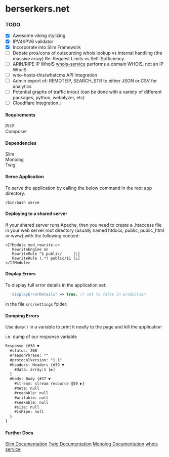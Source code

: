 # berserkers.net

### TODO

- [X] Awesome viking stylizing
- [X] IPV4/IPV6 validator
- [X] Incorporate into Slim Framework
- [ ] Debate pros/cons of outsourcing whois lookup vs internal handling (the massive array) Re: Request Limits vs Self-Sufficiency.
- [ ] ARIN/RIPE IP WhoIS [whois-service](http://www.webservicex.net/whois.asmx?op=GetWhoIS) performs a domain WHOIS, not an IP WhoIS
- [ ] who-hosts-this/whatcms API Integration
- [ ] Admin export of: REMOTEIP, SEARCH_STR to either JSON or CSV for analytics
- [ ] Potential graphs of traffic in/out (can be done with a variety of different packages, python, webalyzer, etc)
- [ ] Cloudflare Integration ⤴️

#### Requirements
PHP  
Composer  

#### Dependencies
Slim  
Monolog  
Twig  


#### Serve Application
To serve the application by calling the below command in the root app directory.
```Shell
/bin/bash serve
```

#### Deploying to a shared server
If your shared server runs Apache, then you need to create a .htaccess file in your web server root directory (usually named htdocs, public, public_html or www) with the following content:
```htaccess
<IfModule mod_rewrite.c>
   RewriteEngine on
   RewriteRule ^$ public/     [L]
   RewriteRule (.*) public/$1 [L]
</IfModule>
```

#### Display Errors
To display full error details in the application set:
```PHP
  'displayErrorDetails' => true, // set to false in production
```
in the file ```src/settings``` folder.

#### Dumping Errors
Use ```dump()``` in a variable to print it neatly to the page and kill the application

i.e. dump of our response variable
```html
Response {#38 ▼
  #status: 200
  #reasonPhrase: ""
  #protocolVersion: "1.1"
  #headers: Headers {#39 ▼
    #data: array:1 [▶]
  }
  #body: Body {#37 ▼
    #stream: stream resource @50 ▶}
    #meta: null
    #readable: null
    #writable: null
    #seekable: null
    #size: null
    #isPipe: null
  }
}
```

#### Further Docs
[Slim Documentation](https://www.slimframework.com/docs/v3/tutorial/first-app.html)
[Twig Documentation](https://twig.symfony.com/doc/2.x/)
[Monolog Documentation](https://github.com/Seldaek/monolog/blob/master/doc/01-usage.md)
[whois service](http://www.webservicex.net/whois.asmx?op=GetWhoIS)
